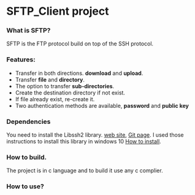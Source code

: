 # SFTP_Client project
###  What is SFTP?
SFTP is the FTP protocol build on top of the SSH protocol.
###  Features:
- Transfer in both directions. **download** and **upload**.
- Transfer **file** and **directory**.
- The option to transfer **sub-directories**.
- Create the destination directory if not exist.
- If file already exist, re-create it.
- Two authentication methods are available, **password** and **public key**
### Dependencies
You need to install the Libssh2 library.  [web site](https://www.libssh2.org/), [Git page](https://github.com/libssh2/libssh2).
I used those instructions to install this library in windows 10 [How to install](https://github.com/libssh2/libssh2/blob/master/docs/INSTALL_CMAKE).
### How to build.
The project is in c language and to build it use any c complier.
###  How to use?

